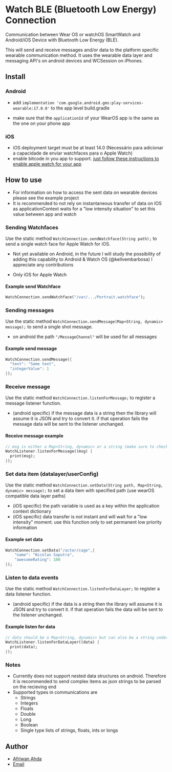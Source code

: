 # Watch BLE (Bluetooth Low Energy) Connection

Communication between Wear OS or watchOS SmartWatch and Android/iOS Device with Bluetooth Low Energy (BLE).

This will send and receive messages and/or data to the platform specific wearable communication method. It uses the wearable data layer and messaging API's on android devices and WCSession on iPhones.

## Install

### Android

* add ```implementation 'com.google.android.gms:play-services-wearable:17.0.0'``` to the app level build.gradle

* make sure that the  ```applicationId``` of your WearOS app is the same as the one on your phone app

### iOS

* iOS deployment target must be at least 14.0 (Necessário para adicionar a capacidade de enviar watchfaces para o Apple Watch)
* enable bitcode in you app to support. [just follow these instructions to enable apple watch for your app](https://flutter.dev/docs/development/platform-integration/apple-watch)

## How to use

* For information on how to access the sent data on wearable devices please see the example project
* It is recommended to not rely on instantaneous transfer of data on IOS as applicationContext waits for a "low intensity situation" to set this value between app and watch

### Sending Watchfaces

Use the static method `WatchConnection.sendWatchface(String path);` to send a single watch face for Apple Watch for iOS.

* Not yet available on Android, in the future I will study the possibility of adding this capability to Android & Watch OS (@kellvembarbosa) I appreciate any contributions

* Only iOS for Apple Watch
#### Example send Watchface

```dart
WatchConnection.sendWatchface("/var/.../Portrait.watchface");
```

### Sending messages

Use the static method `WatchConnection.sendMessage(Map<String, dynamic> message);` to send a single shot message.

* on android the path `"/MessageChannel"` will be used for all messages

#### Example send message

```dart
WatchConnection.sendMessage({
  "text": "Some text",
  "integerValue": 1
});
```

### Receive message

Use the static method `WatchConnection.listenForMessage;` to register a message listener function.

* (android specific) if the message data is a string then the library will assume it is JSON and try to convert it. if that operation fails the message data will be sent to the listener unchanged.

#### Receive message example

```dart
// msg is either a Map<String, dynamic> or a string (make sure to check for that when using the library)
WatchListener.listenForMessage((msg) {
  print(msg);
});
```

### Set data item (datalayer/userConfig)

Use the static method `WatchConnection.setData(String path, Map<String, dynamic> message);` to set a data item with specified path (use wearOS compatible data layer paths)

* (iOS specific) the path variable is used as a key within the application context dictionary
* (iOS specific) data transfer is not instant and will wait for a "low intensity" moment. use this function only to set permanent low priority information

#### Example set data

```dart
WatchConnection.setData("/actor/cage",{
    "name": "Nicolas Saputra",
    "awesomeRating": 100
});
```

### Listen to data events

Use the static method `WatchConnection.listenForDataLayer;` to register a data listener function.

* (android specific) if the data is a string then the library will assume it is JSON and try to convert it. if that operation fails the data will be sent to the listener unchanged.
  
#### Example listen for data

```dart
// data should be a Map<String, dynamic> but can also be a string under exceptional circumstances
WatchListener.listenForDataLayer((data) {
  print(data);
});
```

### Notes

* Currently does not support nested data structures on android. Therefore it is recommended to send complex items as json strings to be parsed on the recieving end
* Supported types in communications are
  * Strings
  * Integers
  * Floats
  * Double
  * Long
  * Boolean
  * Single type lists of strings, floats, ints or longs

## Author

* [Afriwan Ahda](https://github.com/AfriwanAhda)
* [Email](mailto:afriwan.phys@gmail.com?subject=[GitHub]%20Flutter%Watch%20BLE%20Connection)
